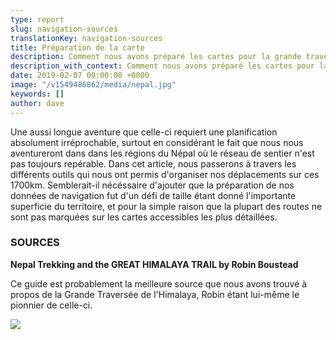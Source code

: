 ```yaml
---
type: report
slug: navigation-sources
translationKey: navigation-sources
title: Préparation de la carte
description: Comment nous avons préparé les cartes pour la grande traversée de l'Himalaya
description_with_context: Comment nous avons préparé les cartes pour la grande traversée de l'Himalaya
date: 2019-02-07 00:00:00 +0000
image: "/v1549486862/media/nepal.jpg"
keywords: []
author: dave
---
```

Une aussi longue aventure que celle-ci requiert une planification absolument irréprochable, surtout en considérant le fait que nous nous aventureront dans dans les régions du Népal où le réseau de sentier n'est pas toujours repérable. Dans cet article, nous passerons à travers les différents outils qui nous ont permis d'organiser nos déplacements sur ces 1700km. Semblerait-il nécéssaire d'ajouter que la préparation de nos données de navigation fut d'un défi de taille étant donné l'importante superficie du territoire, et pour la simple raison que la plupart des routes ne sont pas marquées sur les cartes accessibles les plus détaillées.

### SOURCES

**Nepal Trekking and the GREAT HIMALAYA TRAIL by Robin Boustead**

Ce guide est probablement la meilleure source que nous avons trouvé à propos de la Grande Traversée de l'Himalaya, Robin étant lui-même le pionnier de celle-ci.

![](https://res.cloudinary.com/wildernessprime/image/upload/w_800,dpr_auto/v1549881032/5026693-NOC02.jpg)
